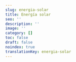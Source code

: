 ```yaml
---
slug: energia-solar
title: Energía solar
seo: ''
description: ''
image: ''
category: []
toc: false
draft: false
noindex: true
translationKey: energia-solar
---
```

